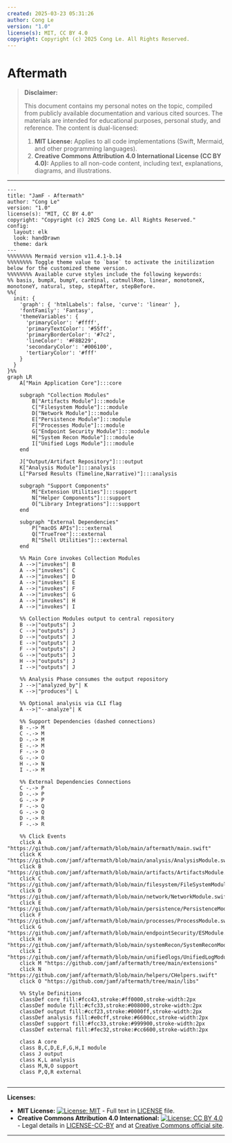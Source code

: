 ```yaml
---
created: 2025-03-23 05:31:26
author: Cong Le
version: "1.0"
license(s): MIT, CC BY 4.0
copyright: Copyright (c) 2025 Cong Le. All Rights Reserved.
---
```




# Aftermath
> **Disclaimer:**
>
> This document contains my personal notes on the topic,
> compiled from publicly available documentation and various cited sources.
> The materials are intended for educational purposes, personal study, and reference.
> The content is dual-licensed:
> 1. **MIT License:** Applies to all code implementations (Swift, Mermaid, and other programming languages).
> 2. **Creative Commons Attribution 4.0 International License (CC BY 4.0):** Applies to all non-code content, including text, explanations, diagrams, and illustrations.
---



```mermaid
---
title: "JamF - Aftermath"
author: "Cong Le"
version: "1.0"
license(s): "MIT, CC BY 4.0"
copyright: "Copyright (c) 2025 Cong Le. All Rights Reserved."
config:
  layout: elk
  look: handDrawn
  theme: dark
---
%%%%%%%% Mermaid version v11.4.1-b.14
%%%%%%%% Toggle theme value to `base` to activate the initilization below for the customized theme version.
%%%%%%%% Available curve styles include the following keywords:
%% basis, bumpX, bumpY, cardinal, catmullRom, linear, monotoneX, monotoneY, natural, step, stepAfter, stepBefore.
%%{
  init: {
    'graph': { 'htmlLabels': false, 'curve': 'linear' },
    'fontFamily': 'Fantasy',
    'themeVariables': {
      'primaryColor': '#ffff',
      'primaryTextColor': '#55ff',
      'primaryBorderColor': '#7c2',
      'lineColor': '#F8B229',
      'secondaryColor': '#006100',
      'tertiaryColor': '#fff'
    }
  }
}%%
graph LR
    A["Main Application Core"]:::core

    subgraph "Collection Modules"
        B["Artifacts Module"]:::module
        C["Filesystem Module"]:::module
        D["Network Module"]:::module
        E["Persistence Module"]:::module
        F["Processes Module"]:::module
        G["Endpoint Security Module"]:::module
        H["System Recon Module"]:::module
        I["Unified Logs Module"]:::module
    end

    J["Output/Artifact Repository"]:::output
    K["Analysis Module"]:::analysis
    L["Parsed Results (Timeline,Narrative)"]:::analysis

    subgraph "Support Components"
        M["Extension Utilities"]:::support
        N["Helper Components"]:::support
        O["Library Integrations"]:::support
    end

    subgraph "External Dependencies"
        P["macOS APIs"]:::external
        Q["TrueTree"]:::external
        R["Shell Utilities"]:::external
    end

    %% Main Core invokes Collection Modules
    A -->|"invokes"| B
    A -->|"invokes"| C
    A -->|"invokes"| D
    A -->|"invokes"| E
    A -->|"invokes"| F
    A -->|"invokes"| G
    A -->|"invokes"| H
    A -->|"invokes"| I

    %% Collection Modules output to central repository
    B -->|"outputs"| J
    C -->|"outputs"| J
    D -->|"outputs"| J
    E -->|"outputs"| J
    F -->|"outputs"| J
    G -->|"outputs"| J
    H -->|"outputs"| J
    I -->|"outputs"| J

    %% Analysis Phase consumes the output repository
    J -->|"analyzed_by"| K
    K -->|"produces"| L

    %% Optional analysis via CLI flag
    A -->|"--analyze"| K

    %% Support Dependencies (dashed connections)
    B -.-> M
    C -.-> M
    D -.-> M
    E -.-> M
    F -.-> O
    G -.-> O
    H -.-> N
    I -.-> M

    %% External Dependencies Connections
    C -.-> P
    D -.-> P
    G -.-> P
    F -.-> Q
    G -.-> Q
    D -.-> R
    F -.-> R

    %% Click Events
    click A "https://github.com/jamf/aftermath/blob/main/aftermath/main.swift"
    click K "https://github.com/jamf/aftermath/blob/main/analysis/AnalysisModule.swift"
    click B "https://github.com/jamf/aftermath/blob/main/artifacts/ArtifactsModule.swift"
    click C "https://github.com/jamf/aftermath/blob/main/filesystem/FileSystemModule.swift"
    click D "https://github.com/jamf/aftermath/blob/main/network/NetworkModule.swift"
    click E "https://github.com/jamf/aftermath/blob/main/persistence/PersistenceModule.swift"
    click F "https://github.com/jamf/aftermath/blob/main/processes/ProcessModule.swift"
    click G "https://github.com/jamf/aftermath/blob/main/endpointSecurity/ESModule.swift"
    click H "https://github.com/jamf/aftermath/blob/main/systemRecon/SystemReconModule.swift"
    click I "https://github.com/jamf/aftermath/blob/main/unifiedlogs/UnifiedLogModule.swift"
    click M "https://github.com/jamf/aftermath/tree/main/extensions"
    click N "https://github.com/jamf/aftermath/blob/main/helpers/CHelpers.swift"
    click O "https://github.com/jamf/aftermath/tree/main/libs"

    %% Style Definitions
    classDef core fill:#fcc43,stroke:#ff0000,stroke-width:2px
    classDef module fill:#cfc33,stroke:#008000,stroke-width:2px
    classDef output fill:#ccf23,stroke:#0000ff,stroke-width:2px
    classDef analysis fill:#e0cff,stroke:#6600cc,stroke-width:2px
    classDef support fill:#fcc33,stroke:#999900,stroke-width:2px
    classDef external fill:#fec32,stroke:#cc6600,stroke-width:2px

    class A core
    class B,C,D,E,F,G,H,I module
    class J output
    class K,L analysis
    class M,N,O support
    class P,Q,R external
    
```


---
**Licenses:**

- **MIT License:**  [![License: MIT](https://img.shields.io/badge/License-MIT-yellow.svg)](LICENSE) - Full text in [LICENSE](LICENSE) file.
- **Creative Commons Attribution 4.0 International:** [![License: CC BY 4.0](https://licensebuttons.net/l/by/4.0/88x31.png)](LICENSE-CC-BY) - Legal details in [LICENSE-CC-BY](LICENSE-CC-BY) and at [Creative Commons official site](http://creativecommons.org/licenses/by/4.0/).

---
